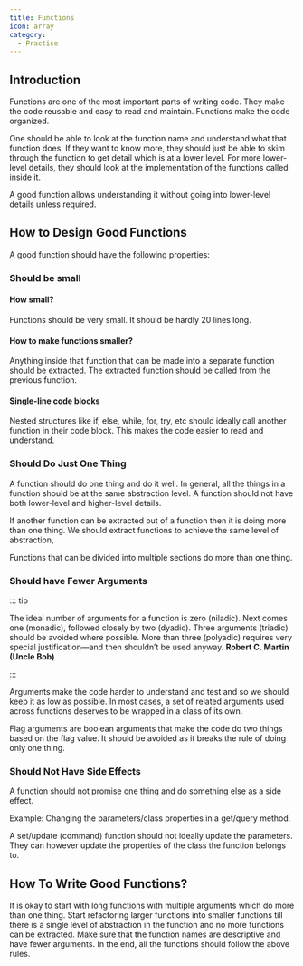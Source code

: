 ```yaml
---
title: Functions
icon: array
category:
  - Practise
---
```


## Introduction

Functions are one of the most important parts of writing code. They make the code reusable and easy to read and maintain. Functions make the code organized.

One should be able to look at the function name and understand what that function does. If they want to know more, they should just be able to skim through the function to get detail which is at a lower level. For more lower-level details, they should look at the implementation of the functions called inside it.

A good function allows understanding it without going into lower-level details unless required.

## How to Design Good Functions

A good function should have the following properties:

### Should be small

#### How small?

Functions should be very small. It should be hardly 20 lines long.

#### How to make functions smaller?

Anything inside that function that can be made into a separate function should be extracted. The extracted function should be called from the previous function.

#### Single-line code blocks

Nested structures like if, else, while, for, try, etc should ideally call another function in their code block. This makes the code easier to read and understand.

### Should Do Just One Thing

A function should do one thing and do it well. In general, all the things in a function should be at the same abstraction level. A function should not have both lower-level and higher-level details.

If another function can be extracted out of a function then it is doing more than one thing. We should extract functions to achieve the same level of abstraction,

Functions that can be divided into multiple sections do more than one thing.

### Should have Fewer Arguments

::: tip

The ideal number of arguments for a function is zero (niladic). Next comes one (monadic), followed closely by two (dyadic). Three arguments (triadic) should be avoided where possible. More than three (polyadic) requires very special justification—and then shouldn’t be used anyway. **Robert C. Martin (Uncle Bob)**

:::

Arguments make the code harder to understand and test and so we should keep it as low as possible. In most cases, a set of related arguments used across functions deserves to be wrapped in a class of its own.

Flag arguments are boolean arguments that make the code do two things based on the flag value. It should be avoided as it breaks the rule of doing only one thing.

### Should Not Have Side Effects

A function should not promise one thing and do something else as a side effect.

Example: Changing the parameters/class properties in a get/query method.

A set/update (command) function should not ideally update the parameters. They can however update the properties of the class the function belongs to.

## How To Write Good Functions?

It is okay to start with long functions with multiple arguments which do more than one thing. Start refactoring larger functions into smaller functions till there is a single level of abstraction in the function and no more functions can be extracted. Make sure that the function names are descriptive and have fewer arguments. In the end, all the functions should follow the above rules.
